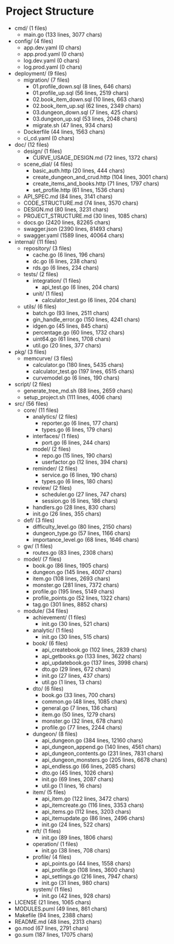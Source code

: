 # Project Structure
- cmd/ (1 files)
  - main.go (133 lines, 3077 chars)
- config/ (4 files)
  - app.dev.yaml (0 chars)
  - app.prod.yaml (0 chars)
  - log.dev.yaml (0 chars)
  - log.prod.yaml (0 chars)
- deployment/ (9 files)
  - migration/ (7 files)
    - 01.profile_down.sql (8 lines, 646 chars)
    - 01.profile_up.sql (56 lines, 2519 chars)
    - 02.book_item_down.sql (10 lines, 663 chars)
    - 02.book_item_up.sql (62 lines, 2349 chars)
    - 03.dungeon_down.sql (7 lines, 425 chars)
    - 03.dungeon_up.sql (53 lines, 2048 chars)
    - migrate.sh (47 lines, 934 chars)
  - Dockerfile (44 lines, 1563 chars)
  - ci_cd.yaml (0 chars)
- doc/ (12 files)
  - design/ (1 files)
    - CURVE_USAGE_DESIGN.md (72 lines, 1372 chars)
  - scene_dial/ (4 files)
    - basic_auth.http (20 lines, 444 chars)
    - create_dungeon_and_crud.http (104 lines, 3001 chars)
    - create_items_and_books.http (71 lines, 1797 chars)
    - set_profile.http (61 lines, 1536 chars)
  - API_SPEC.md (84 lines, 3141 chars)
  - CODE_STRUCTURE.md (74 lines, 3570 chars)
  - DESIGN.md (80 lines, 3231 chars)
  - PROJECT_STRUCTURE.md (30 lines, 1085 chars)
  - docs.go (2420 lines, 82265 chars)
  - swagger.json (2390 lines, 81493 chars)
  - swagger.yaml (1589 lines, 40064 chars)
- internal/ (11 files)
  - repository/ (3 files)
    - cache.go (6 lines, 196 chars)
    - dc.go (6 lines, 238 chars)
    - rds.go (6 lines, 234 chars)
  - tests/ (2 files)
    - integration/ (1 files)
      - api_test.go (6 lines, 204 chars)
    - unit/ (1 files)
      - calculator_test.go (6 lines, 204 chars)
  - utils/ (6 files)
    - batch.go (93 lines, 2511 chars)
    - gin_handle_error.go (150 lines, 4241 chars)
    - idgen.go (45 lines, 845 chars)
    - percentage.go (60 lines, 1732 chars)
    - uint64.go (61 lines, 1708 chars)
    - util.go (20 lines, 377 chars)
- pkg/ (3 files)
  - memcurve/ (3 files)
    - calculator.go (180 lines, 5435 chars)
    - calculator_test.go (197 lines, 6515 chars)
    - curvemodel.go (6 lines, 190 chars)
- script/ (2 files)
  - generate_tree_md.sh (88 lines, 2659 chars)
  - setup_project.sh (111 lines, 4006 chars)
- src/ (56 files)
  - core/ (11 files)
    - analytics/ (2 files)
      - reporter.go (6 lines, 177 chars)
      - types.go (6 lines, 179 chars)
    - interfaces/ (1 files)
      - port.go (6 lines, 244 chars)
    - model/ (2 files)
      - repo.go (15 lines, 190 chars)
      - userfactor.go (12 lines, 394 chars)
    - reminder/ (2 files)
      - service.go (6 lines, 190 chars)
      - types.go (6 lines, 180 chars)
    - review/ (2 files)
      - scheduler.go (27 lines, 747 chars)
      - session.go (6 lines, 186 chars)
    - handlers.go (28 lines, 830 chars)
    - init.go (26 lines, 355 chars)
  - def/ (3 files)
    - difficulty_level.go (80 lines, 2150 chars)
    - dungeon_type.go (57 lines, 1166 chars)
    - importance_level.go (68 lines, 1646 chars)
  - gw/ (1 files)
    - routes.go (83 lines, 2308 chars)
  - model/ (7 files)
    - book.go (86 lines, 1905 chars)
    - dungeon.go (145 lines, 4007 chars)
    - item.go (108 lines, 2693 chars)
    - monster.go (281 lines, 7372 chars)
    - profile.go (195 lines, 5149 chars)
    - profile_points.go (52 lines, 1322 chars)
    - tag.go (301 lines, 8852 chars)
  - module/ (34 files)
    - achievement/ (1 files)
      - init.go (30 lines, 521 chars)
    - analytic/ (1 files)
      - init.go (30 lines, 515 chars)
    - book/ (6 files)
      - api_createbook.go (102 lines, 2839 chars)
      - api_getbooks.go (133 lines, 3622 chars)
      - api_updatebook.go (137 lines, 3998 chars)
      - dto.go (29 lines, 672 chars)
      - init.go (27 lines, 437 chars)
      - util.go (1 lines, 13 chars)
    - dto/ (6 files)
      - book.go (33 lines, 700 chars)
      - common.go (48 lines, 1085 chars)
      - general.go (7 lines, 136 chars)
      - item.go (50 lines, 1279 chars)
      - monster.go (32 lines, 678 chars)
      - profile.go (77 lines, 2244 chars)
    - dungeon/ (8 files)
      - api_dungeon.go (384 lines, 12160 chars)
      - api_dungeon_append.go (140 lines, 4561 chars)
      - api_dungeon_contents.go (231 lines, 7831 chars)
      - api_dungeon_monsters.go (205 lines, 6678 chars)
      - api_endless.go (66 lines, 2085 chars)
      - dto.go (45 lines, 1026 chars)
      - init.go (69 lines, 2087 chars)
      - util.go (1 lines, 16 chars)
    - item/ (5 files)
      - api_item.go (122 lines, 3472 chars)
      - api_itemcreate.go (116 lines, 3353 chars)
      - api_items.go (112 lines, 3203 chars)
      - api_itemupdate.go (86 lines, 2496 chars)
      - init.go (24 lines, 522 chars)
    - nft/ (1 files)
      - init.go (89 lines, 1806 chars)
    - operation/ (1 files)
      - init.go (38 lines, 708 chars)
    - profile/ (4 files)
      - api_points.go (44 lines, 1558 chars)
      - api_profile.go (108 lines, 3600 chars)
      - api_settings.go (216 lines, 7947 chars)
      - init.go (31 lines, 980 chars)
    - system/ (1 files)
      - init.go (42 lines, 928 chars)
- LICENSE (21 lines, 1065 chars)
- MODULES.puml (49 lines, 861 chars)
- Makefile (94 lines, 2388 chars)
- README.md (48 lines, 2313 chars)
- go.mod (67 lines, 2791 chars)
- go.sum (187 lines, 17075 chars)

